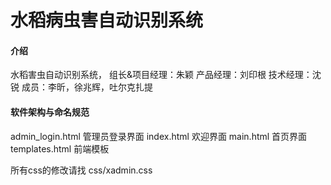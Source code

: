 # 水稻病虫害自动识别系统

#### 介绍
水稻害虫自动识别系统，
组长&项目经理：朱颖
产品经理：刘印根
技术经理：沈锐
成员：李昕，徐兆辉，吐尔克扎提

#### 软件架构与命名规范
admin_login.html 管理员登录界面
index.html 欢迎界面
main.html 首页界面
templates.html 前端模板

所有css的修改请找 css/xadmin.css 
